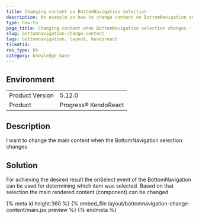 ```yaml
---
title: Changing content on BottomNavigation selection 
description: An example on how to change content on BottomNavigation selection
type: how-to
page_title: Changing content when BottomNavigation selection changes - KendoReact BottomNavigation
slug: bottomnavigation-change-content
tags: bottomnavigation, layout, kendoreact
ticketid: 
res_type: kb
category: knowledge-base
---
```


## Environment

<table>
	<tbody>
		<tr>
			<td>Product Version</td>
			<td>5.12.0</td>
		</tr>
		<tr>
			<td>Product</td>
			<td>Progress® KendoReact</td>
		</tr>
	</tbody>
</table>
 
## Description
I want to change the main content when the BottomNavigation selection changes

## Solution
For achieving the desired result the onSelect event of the BottomNavigation can be used for determining which item was selected. Based on that selection the main rendered content (component) can be changed

{% meta id height:360 %}
{% embed_file layout/bottomnavigation-change-content/main.jsx preview %}
{% endmeta %}
